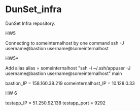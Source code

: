 # DunSet_infra

DunSet Infra repository.

HW5

Connecting to someinternalhost by one command
ssh -J username@bastion username@someinternalhost

HW5*

Add alias 
alias = someinternalhost "ssh -i ~/.ssh/appuser -J username@bastion username@someinternalhost"
main

bastion_IP = 158.160.38.219
someinternalhost_IP = 10.128.0.33

HW 6

testapp_IP = 51.250.92.138
testapp_port = 9292

